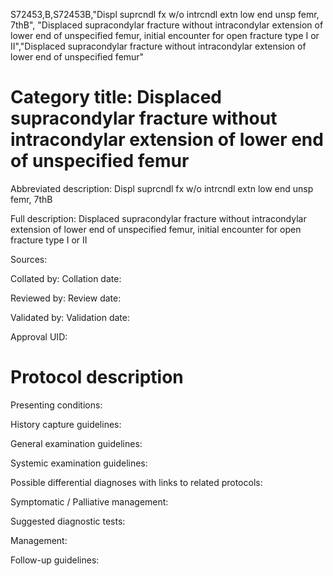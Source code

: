 S72453,B,S72453B,"Displ suprcndl fx w/o intrcndl extn low end unsp femr, 7thB", "Displaced supracondylar fracture without intracondylar extension of lower end of unspecified femur, initial encounter for open fracture type I or II","Displaced supracondylar fracture without intracondylar extension of lower end of unspecified femur"
# Category title: Displaced supracondylar fracture without intracondylar extension of lower end of unspecified femur

Abbreviated description: Displ suprcndl fx w/o intrcndl extn low end unsp femr, 7thB

Full description: Displaced supracondylar fracture without intracondylar extension of lower end of unspecified femur, initial encounter for open fracture type I or II

Sources:

Collated by:
Collation date:

Reviewed by:
Review date:

Validated by:
Validation date:

Approval UID:

# Protocol description

Presenting conditions:

History capture guidelines:

General examination guidelines:

Systemic examination guidelines:

Possible differential diagnoses with links to related protocols:

Symptomatic / Palliative management:

Suggested diagnostic tests:

Management:

Follow-up guidelines:
